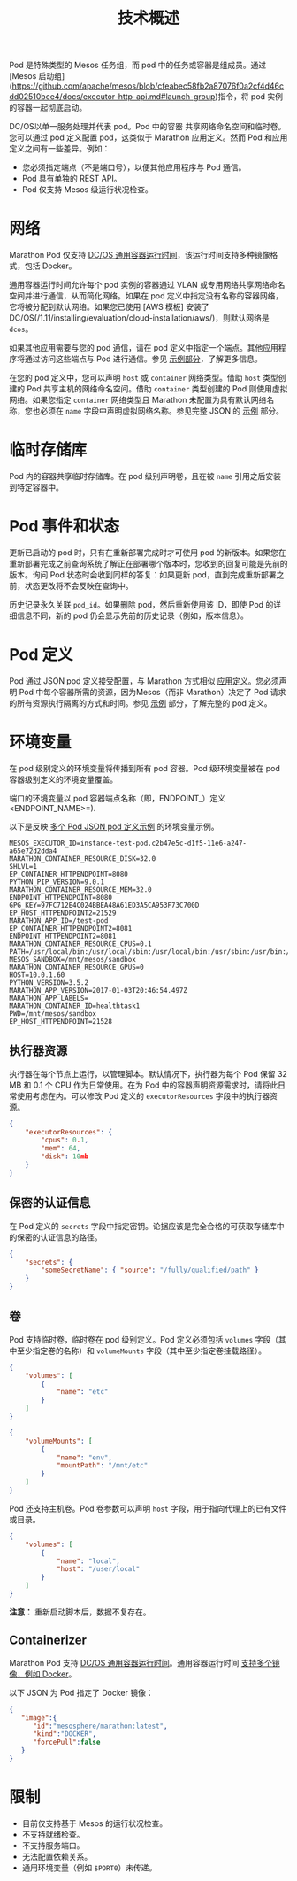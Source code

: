 ﻿---
layout: layout.pug
navigationTitle: 技术概述
title: 技术概述
menuWeight: 10
excerpt: 了解 Pod
enterprise: false
---


Pod 是特殊类型的 Mesos 任务组，而 pod 中的任务或容器是组成员。通过 [Mesos 启动组] (https://github.com/apache/mesos/blob/cfeabec58fb2a87076f0a2cf4d46cdd02510bce4/docs/executor-http-api.md#launch-group)指令，将 pod 实例的容器一起彻底启动。

DC/OS以单一服务处理并代表 pod。Pod 中的容器 共享网络命名空间和临时卷。您可以通过 pod 定义配置 pod，这类似于 Marathon 应用定义。然而 Pod 和应用定义之间有一些差异。例如：

- 您必须指定端点（不是端口号），以便其他应用程序与 Pod 通信。
- Pod 具有单独的 REST API。
- Pod 仅支持 Mesos 级运行状况检查。

# 网络
Marathon Pod 仅支持 [DC/OS 通用容器运行时间](/cn/1.11/deploying-services/containerizers/)，该运行时间支持多种镜像格式，包括 Docker。

通用容器运行时间允许每个 pod 实例的容器通过 VLAN 或专用网络共享网络命名空间并进行通信，从而简化网络。如果在 pod 定义中指定没有名称的容器网络，它将被分配到默认网络。如果您已使用 [AWS 模板] 安装了 DC/OS(/1.11/installing/evaluation/cloud-installation/aws/)，则默认网络是 `dcos`。

如果其他应用需要与您的 pod 通信，请在 pod 定义中指定一个端点。其他应用程序将通过访问这些端点与 Pod 进行通信。参见 [示例部分](/cn/1.11/deploying-services/pods/examples/)，了解更多信息。

在您的 pod 定义中，您可以声明 `host` 或 `container` 网络类型。借助 `host` 类型创建的 Pod 共享主机的网络命名空间。借助 `container` 类型创建的 Pod 则使用虚拟网络。如果您指定 `container` 网络类型且 Marathon 未配置为具有默认网络名称，您也必须在 `name` 字段中声明虚拟网络名称。参见完整 JSON 的 [示例](/cn/1.11/deploying-services/pods/examples/) 部分。

# 临时存储库
Pod 内的容器共享临时存储库。在 pod 级别声明卷，且在被 `name` 引用之后安装到特定容器中。

# Pod 事件和状态

 更新已启动的 pod 时，只有在重新部署完成时才可使用 pod 的新版本。如果您在重新部署完成之前查询系统了解正在部署哪个版本时，您收到的回复可能是先前的版本。询问 Pod 状态时会收到同样的答复：如果更新 pod，直到完成重新部署之前，状态更改将不会反映在查询中。

 历史记录永久关联 `pod_id`。如果删除 pod，然后重新使用该 ID，即使 Pod 的详细信息不同，新的 pod 仍会显示先前的历史记录（例如，版本信息）。

# Pod 定义
Pod 通过 JSON pod 定义接受配置，与 Marathon 方式相似 [应用定义](/cn/1.11/deploying-services/creating-services/)。您必须声明 Pod 中每个容器所需的资源，因为Mesos（而非 Marathon）决定了 Pod 请求的所有资源执行隔离的方式和时间。参见 [示例](/cn/1.11/deploying-services/pods/examples/) 部分，了解完整的 pod 定义。

# 环境变量
在 pod 级别定义的环境变量将传播到所有 pod 容器。Pod 级环境变量被在 pod 容器级别定义的环境变量覆盖。

端口的环境变量以 pod 容器端点名称（即，ENDPOINT_）定义<ENDPOINT_NAME>=<PORT>).

以下是反映 [多个 Pod JSON pod 定义示例](/cn/1.11/deploying-services/pods/examples/#multi-pod) 的环境变量示例。

```
MESOS_EXECUTOR_ID=instance-test-pod.c2b47e5c-d1f5-11e6-a247-a65e72d2dda4
MARATHON_CONTAINER_RESOURCE_DISK=32.0
SHLVL=1
EP_CONTAINER_HTTPENDPOINT=8080
PYTHON_PIP_VERSION=9.0.1
MARATHON_CONTAINER_RESOURCE_MEM=32.0
ENDPOINT_HTTPENDPOINT=8080
GPG_KEY=97FC712E4C024BBEA48A61ED3A5CA953F73C700D
EP_HOST_HTTPENDPOINT2=21529
MARATHON_APP_ID=/test-pod
EP_CONTAINER_HTTPENDPOINT2=8081
ENDPOINT_HTTPENDPOINT2=8081
MARATHON_CONTAINER_RESOURCE_CPUS=0.1
PATH=/usr/local/bin:/usr/local/sbin:/usr/local/bin:/usr/sbin:/usr/bin:/sbin:/bin
MESOS_SANDBOX=/mnt/mesos/sandbox
MARATHON_CONTAINER_RESOURCE_GPUS=0
HOST=10.0.1.60
PYTHON_VERSION=3.5.2
MARATHON_APP_VERSION=2017-01-03T20:46:54.497Z
MARATHON_APP_LABELS=
MARATHON_CONTAINER_ID=healthtask1
PWD=/mnt/mesos/sandbox
EP_HOST_HTTPENDPOINT=21528
```

## 执行器资源

执行器在每个节点上运行，以管理脚本。默认情况下，执行器为每个 Pod 保留 32 MB 和 0.1 个 CPU 作为日常使用。在为 Pod 中的容器声明资源需求时，请将此日常使用考虑在内。可以修改 Pod 定义的 `executorResources` 字段中的执行器资源。

```json
{
    "executorResources": {
        "cpus": 0.1,
        "mem": 64,
        "disk": 10mb
    }
}
```

## 保密的认证信息

在 Pod 定义的 `secrets` 字段中指定密钥。论据应该是完全合格的可获取存储库中的保密的认证信息的路径。

```json
{
    "secrets": {
        "someSecretName": { "source": "/fully/qualified/path" }
    }
}
```

## 卷

Pod 支持临时卷，临时卷在 pod 级别定义。Pod 定义必须包括 `volumes` 字段（其中至少指定卷的名称）和 `volumeMounts` 字段（其中至少指定卷挂载路径）。

```json
{
	"volumes": [
		{
			"name": "etc"
		}
	]
}
```

```json
{
	"volumeMounts": [
		{
			"name": "env",
			"mountPath": "/mnt/etc"
		}
	]
}
```

Pod 还支持主机卷。Pod 卷参数可以声明 `host` 字段，用于指向代理上的已有文件或目录。
```json
{
	"volumes": [
		{
			"name": "local",
			"host": "/user/local"
		}
	]
}
```

**注意：** 重新启动脚本后，数据不复存在。

## Containerizer

Marathon Pod 支持 [DC/OS 通用容器运行时间](/cn/1.11/deploying-services/containerizers/)。通用容器运行时间 [支持多个镜像，例如 Docker](http://mesos.apache.org/documentation/latest/container-image/)。

以下 JSON 为 Pod 指定了 Docker 镜像：

```json
{  
   "image":{  
      "id":"mesosphere/marathon:latest",
      "kind":"DOCKER",
      "forcePull":false
   }
}
```

# 限制

- 目前仅支持基于 Mesos 的运行状况检查。
- 不支持就绪检查。
- 不支持服务端口。
- 无法配置依赖关系。
- 通用环境变量（例如 `$PORT0`）未传递。
